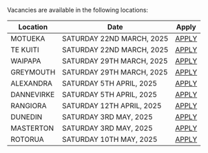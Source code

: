 Vacancies are available in the following locations:

| Location | Date | Apply |
|---|---|---|
|MOTUEKA|SATURDAY 22ND MARCH, 2025| [APPLY](mailto:tfaala@rgis.co.nz?subject=MOTUEKA%20-%20SATURDAY%2022ND%20MARCH) |
|TE KUITI|SATURDAY 22ND MARCH, 2025| [APPLY](mailto:tfaala@rgis.co.nz?subject=TE%20KUITI%20-%20SATURDAY%2022ND%20MARCH) |
|WAIPAPA|SATURDAY 29TH MARCH, 2025| [APPLY](mailto:tfaala@rgis.co.nz?subject=WAIPAPA%20-%20SATURDAY%2029TH%20MARCH) |
|GREYMOUTH|SATURDAY 29TH MARCH, 2025| [APPLY](mailto:tfaala@rgis.co.nz?subject=GREYMOUTH%20-%20SATURDAY%2029TH%20MARCH) |
|ALEXANDRA|SATURDAY 5TH APRIL, 2025| [APPLY](mailto:tfaala@rgis.co.nz?subject=ALEXANDRA%20-%20SATURDAY%205TH%20APRIL) |
|DANNEVIRKE|SATURDAY 5TH APRIL, 2025| [APPLY](mailto:tfaala@rgis.co.nz?subject=DANNEVIRKE%20-%20SATURDAY%205TH%20APRIL) |
|RANGIORA|SATURDAY 12TH APRIL, 2025| [APPLY](mailto:tfaala@rgis.co.nz?subject=RANGIORA%20-%20SATURDAY%2012TH%20APRIL) |
|DUNEDIN|SATURDAY 3RD MAY, 2025| [APPLY](mailto:tfaala@rgis.co.nz?subject=DUNEDIN%20-%20SATURDAY%203RD%20MAY) |
|MASTERTON|SATURDAY 3RD MAY, 2025| [APPLY](mailto:tfaala@rgis.co.nz?subject=MASTERTON%20-%20SATURDAY%203RD%20MAY) |
|ROTORUA|SATURDAY 10TH MAY, 2025 | [APPLY](mailto:tfaala@rgis.co.nz?subject=ROTORUA%20-%20SATURDAY%2010TH%20MAY) |
